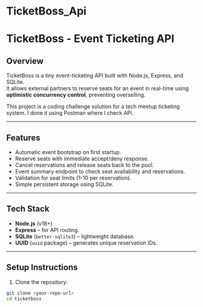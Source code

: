 # TicketBoss_Api
# TicketBoss - Event Ticketing API

## Overview
TicketBoss is a tiny event-ticketing API built with Node.js, Express, and SQLite.  
It allows external partners to reserve seats for an event in real-time using **optimistic concurrency control**, preventing overselling.

This project is a coding challenge solution for a tech meetup ticketing system.
I done it using Postman where I check APi. 

---

## Features

- Automatic event bootstrap on first startup.
- Reserve seats with immediate accept/deny response.
- Cancel reservations and release seats back to the pool.
- Event summary endpoint to check seat availability and reservations.
- Validation for seat limits (1-10 per reservation).
- Simple persistent storage using SQLite.

---

## Tech Stack

- **Node.js** (v18+)
- **Express** – for API routing.
- **SQLite** (`better-sqlite3`) – lightweight database.
- **UUID** (`uuid` package) – generates unique reservation IDs.

---

## Setup Instructions

1. Clone the repository:

```bash
git clone <your-repo-url>
cd ticketboss
